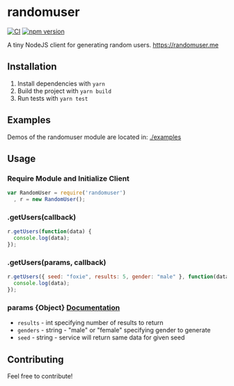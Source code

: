 # randomuser

[![CI](https://github.com/cascadiacollections/randomuser/actions/workflows/node.js.yml/badge.svg)](https://github.com/cascadiacollections/randomuser/actions/workflows/node.js.yml)
[![npm version](https://img.shields.io/npm/v/randomuser.svg?style=flat-square)](https://www.npmjs.com/package/randomuser)

A tiny NodeJS client for generating random users. https://randomuser.me

## Installation

1. Install dependencies with `yarn`
1. Build the project with `yarn build`
1. Run tests with `yarn test`

## Examples

Demos of the randomuser module are located in: [./examples](https://github.com/cascadiacollections/randomuser/tree/master/examples)

## Usage

### Require Module and Initialize Client

```javascript
var RandomUser = require('randomuser')
  , r = new RandomUser();
```

### .getUsers(callback)

```javascript
r.getUsers(function(data) {
  console.log(data);
});
```

### .getUsers(params, callback)

```javascript
r.getUsers({ seed: "foxie", results: 5, gender: "male" }, function(data) {
  console.log(data);
});
```

### params {Object} [Documentation](https://randomuser.me/)

* `results` - int specifying number of results to return
* `genders` - string - "male" or "female" specifying gender to generate
* `seed` - string - service will return same data for given seed

## Contributing

Feel free to contribute!
